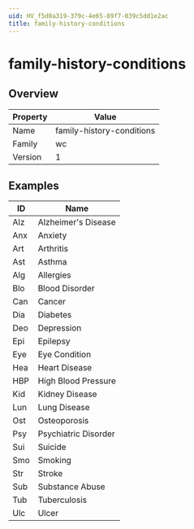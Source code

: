 ```yaml
---
uid: HV_f5d0a319-379c-4e65-89f7-039c5dd1e2ac
title: family-history-conditions
---
```


# family-history-conditions

## Overview

Property|Value
---|--- 
Name|family-history-conditions 
Family|wc 
Version|1

## Examples

ID|Name
---|--- 
Alz|Alzheimer's Disease 
Anx|Anxiety 
Art|Arthritis 
Ast|Asthma 
Alg|Allergies 
Blo|Blood Disorder 
Can|Cancer 
Dia|Diabetes 
Deo|Depression 
Epi|Epilepsy 
Eye|Eye Condition 
Hea|Heart Disease 
HBP|High Blood Pressure 
Kid|Kidney Disease 
Lun|Lung Disease 
Ost|Osteoporosis 
Psy|Psychiatric Disorder 
Sui|Suicide 
Smo|Smoking 
Str|Stroke 
Sub|Substance Abuse 
Tub|Tuberculosis 
Ulc|Ulcer